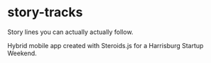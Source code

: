 story-tracks
============

Story lines you can actually actually follow.

Hybrid mobile app created with Steroids.js for a Harrisburg Startup Weekend.

